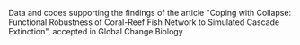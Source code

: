 Data and codes supporting the findings of the article "Coping with Collapse: Functional Robustness of Coral-Reef Fish Network to Simulated Cascade Extinction", accepted in Global Change Biology